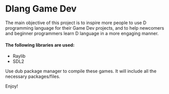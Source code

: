 # Dlang Game Dev

The main objective of this project is to inspire more people to use D programming language for their Game Dev projects, and to help newcomers and beginner programmers learn D language in a more engaging manner.

#### The following libraries are used:
- Raylib
- SDL2

Use dub package manager to compile these games. It will include all the necessary packages/files.

Enjoy!
